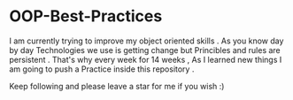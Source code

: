 # OOP-Best-Practices


I am currently trying to improve my object oriented skills . As you know day by day Technologies we use is getting change but Princibles and rules are persistent . 
That's why every week for 14 weeks , As I learned new things I am going to push a Practice inside this repository . 

Keep following and please leave a star for me if you wish :)
